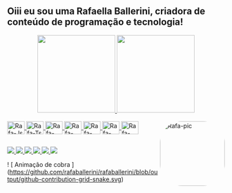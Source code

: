 ##  Oiii eu sou uma Rafaella Ballerini, criadora de conteúdo de programação e tecnologia!
<div align = "center">
  <a href="https://github.com/rafaballerini">
  <img height = "180em" src = "https://github-readme-stats.vercel.app/api?username=rafaballerini&show_icons=true&theme=dracula&include_all_commits=true&count_private=true" />
  <img height = "180em" src = "https://github-readme-stats.vercel.app/api/top-langs/?username=rafaballerini&layout=compact&langs_count=7&theme=dracula" />
</div>
<div style = "display: inline_block"> <br>
  <img align = "center" alt = "Rafa-Js" height = "30" width = "40" src = "https://raw.githubusercontent.com/devicons/devicon/master/icons/javascript/javascript-plain .svg ">
  <img align = "center" alt = "Rafa-Ts" height = "30" width = "40" src = "https://raw.githubusercontent.com/devicons/devicon/master/icons/typescript/typescript-plain .svg ">
  <img align = "center" alt = "Rafa-React" height = "30" width = "40" src = "https://raw.githubusercontent.com/devicons/devicon/master/icons/react/react-original .svg ">
  <img align = "center" alt = "Rafa-HTML" height = "30" width = "40" src = "https://raw.githubusercontent.com/devicons/devicon/master/icons/html5/html5-original .svg ">
  <img align = "center" alt = "Rafa-CSS" height = "30" width = "40" src = "https://raw.githubusercontent.com/devicons/devicon/master/icons/css3/css3-original .svg ">
  <img align = "center" alt = "Rafa-Python" height = "30" width = "40" src = "https://raw.githubusercontent.com/devicons/devicon/master/icons/python/python-original .svg ">
  <img align = "center" alt = "Rafa-Csharp" height = "30" width = "40" src = "https://raw.githubusercontent.com/devicons/devicon/master/icons/csharp/csharp-original .svg ">
  <img align = "right" alt = "Rafa-pic" height = "150" style = "border-radius: 50px;" src = "https://media.discordapp.net/attachments/639956127056134178/890373478988013628/Publicacoes_Instagram_1_1.png?width=676&height=676">
</div>
  
  ##
 
<div> 
  <a href="https://www.youtube.com/channel/UC_-uuuZbY0AAt9CViNzvc-Q" target="_blank"> <img src = "https://img.shields.io/badge/YouTube-FF0000? style = for-the-badge & logo = youtube & logoColor = white "target =" _ blank "> </a>
  <a href="https://instagram.com/rafaballerini" target="_blank"> <img src = "https://img.shields.io/badge/-Instagram-%23E4405F?style=for-the- emblema & logo = instagram & logoColor = white "target =" _ blank "> </a>
 	<a href="https://www.twitch.tv/rafaballerinii" target="_blank"> <img src = "https://img.shields.io/badge/Twitch-9146FF?style=for-the- emblema & logo = twitch & logoColor = white "target =" _ blank "> </a>
 <a href="https://discord.gg/wagxzStdcR" target="_blank"> <img src = "https://img.shields.io/badge/Discord-7289DA?style=for-the-badge&logo= discord & logoColor = white "target =" _ blank "> </a> 
  <a href = "mailto:contatorafaballerini@gmail.com"> <img src = "https://img.shields.io/badge/-Gmail-%23333?style=for-the-badge&logo=gmail&logoColor=white" target = "_ blank"> </a>
  <a href="https://www.linkedin.com/in/rafaella-ballerini-45875016a" target="_blank"> <img src = "https://img.shields.io/badge/-LinkedIn-% 230077B5? Style = for-the-badge & logo = linkedin & logoColor = white "target =" _ blank "> </a> 
 
  ! [ Animação de cobra ] (https://github.com/rafaballerini/rafaballerini/blob/output/github-contribution-grid-snake.svg)
 
</div>
